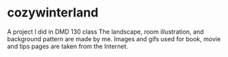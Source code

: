 # cozywinterland
A project I did in DMD 130 class
The landscape, room illustration, and background pattern are made by me. Images and gifs used for book, movie and tips pages are taken from the Internet.
